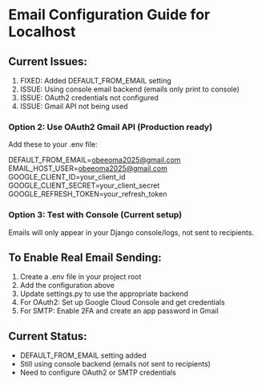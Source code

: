 # Email Configuration Guide for Localhost

## Current Issues:
1. FIXED: Added DEFAULT_FROM_EMAIL setting
2. ISSUE: Using console email backend (emails only print to console)
3. ISSUE: OAuth2 credentials not configured
4. ISSUE: Gmail API not being used




### Option 2: Use OAuth2 Gmail API (Production ready)
Add these to your .env file:

DEFAULT_FROM_EMAIL=obeeoma2025@gmail.com
EMAIL_HOST_USER=obeeoma2025@gmail.com
GOOGLE_CLIENT_ID=your_client_id
GOOGLE_CLIENT_SECRET=your_client_secret
GOOGLE_REFRESH_TOKEN=your_refresh_token


### Option 3: Test with Console (Current setup)
Emails will only appear in your Django console/logs, not sent to recipients.

## To Enable Real Email Sending:
1. Create a .env file in your project root
2. Add the configuration above
3. Update settings.py to use the appropriate backend
4. For OAuth2: Set up Google Cloud Console and get credentials
5. For SMTP: Enable 2FA and create an app password in Gmail

## Current Status:
- DEFAULT_FROM_EMAIL setting added
- Still using console backend (emails not sent to recipients)
- Need to configure OAuth2 or SMTP credentials
